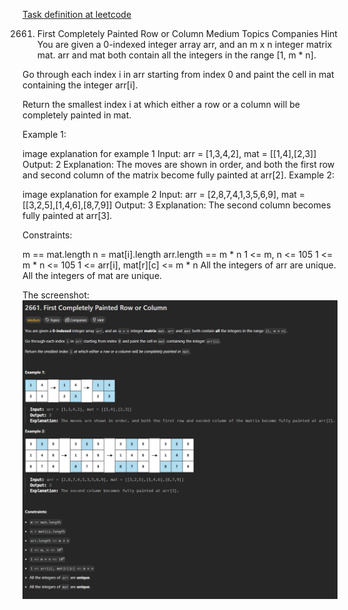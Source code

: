 [Task definition at leetcode](https://leetcode.com/problems/first-completely-painted-row-or-column/description/)

2661. First Completely Painted Row or Column
      Medium
      Topics
      Companies
      Hint
      You are given a 0-indexed integer array arr, and an m x n integer matrix mat. arr and mat both contain all the integers in the range [1, m * n].

Go through each index i in arr starting from index 0 and paint the cell in mat containing the integer arr[i].

Return the smallest index i at which either a row or a column will be completely painted in mat.



Example 1:

image explanation for example 1
Input: arr = [1,3,4,2], mat = [[1,4],[2,3]]
Output: 2
Explanation: The moves are shown in order, and both the first row and second column of the matrix become fully painted at arr[2].
Example 2:

image explanation for example 2
Input: arr = [2,8,7,4,1,3,5,6,9], mat = [[3,2,5],[1,4,6],[8,7,9]]
Output: 3
Explanation: The second column becomes fully painted at arr[3].


Constraints:

m == mat.length
n = mat[i].length
arr.length == m * n
1 <= m, n <= 105
1 <= m * n <= 105
1 <= arr[i], mat[r][c] <= m * n
All the integers of arr are unique.
All the integers of mat are unique.

The screenshot:
![Task definition screenshot](first-completely-painted-row-or-column.png)